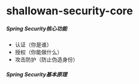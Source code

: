 # shallowan-security-core

##### Spring Security核心功能

* 认证（你是谁）
* 授权（你能做什么）
* 攻击防护（防止伪造身份）

##### Spring Security基本原理

